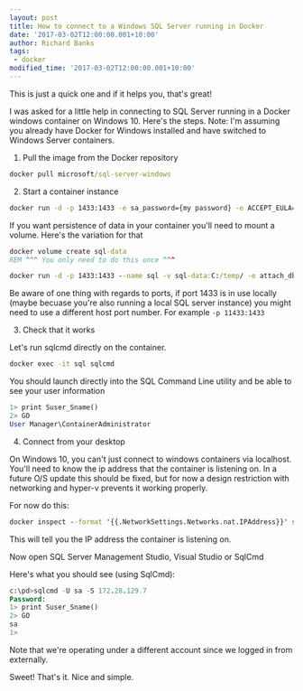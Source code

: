 ```yaml
---
layout: post
title: How to connect to a Windows SQL Server running in Docker
date: '2017-03-02T12:00:00.001+10:00'
author: Richard Banks
tags:
 - docker
modified_time: '2017-03-02T12:00:00.001+10:00'
---
```


This is just a quick one and if it helps you, that's great!

I was asked for a little help in connecting to SQL Server running in a Docker windows container on Windows 10. Here's the steps.
Note: I'm assuming you already have Docker for Windows installed and have switched to Windows Server containers.

1. Pull the image from the Docker repository

``` cmd
docker pull microsoft/sql-server-windows
```

2. Start a container instance

``` cmd
docker run -d -p 1433:1433 -e sa_password={my password} -e ACCEPT_EULA=Y --name sql microsoft/mssql-server-windows
```

If you want persistence of data in your container you'll need to mount a volume. Here's the variation for that

``` cmd
docker volume create sql-data 
REM ^^^ You only need to do this once ^^^

docker run -d -p 1433:1433 --name sql -v sql-data:C:/temp/ -e attach_dbs="[{'dbName':'MyDb','dbFiles':['C:\\temp\\mydb.mdf','C:\\temp\\mydb_log. ldf']}]" -e sa_password={my password} -e ACCEPT_EULA=Y microsoft/mssql-server-windows
```

Be aware of one thing with regards to ports, if port 1433 is in use locally (maybe becuase you're also running a local SQL server instance) you might need to use a different host port number. For example `-p 11433:1433`

3. Check that it works

Let's run sqlcmd directly on the container.

``` cmd
docker exec -it sql sqlcmd
```

You should launch directly into the SQL Command Line utility and be able to see your user information

``` sql
1> print Suser_Sname()
2> GO
User Manager\ContainerAdministrator
```

4. Connect from your desktop

On Windows 10, you can't just connect to windows containers via localhost. You'll need to know the ip address that the container is listening on. In a future O/S update this should be fixed, but for now a design restriction with networking and hyper-v prevents it working properly.

For now do this:

``` cmd
docker inspect --format '{{.NetworkSettings.Networks.nat.IPAddress}}' sql
```

This will tell you the IP address the container is listening on.

Now open SQL Server Management Studio, Visual Studio or SqlCmd

Here's what you should see (using SqlCmd):

``` sql
c:\pd>sqlcmd -U sa -S 172.28.129.7
Password:
1> print Suser_Sname()
2> GO
sa
1>
```

Note that we're operating under a different account since we logged in from externally.

Sweet! That's it. Nice and simple.